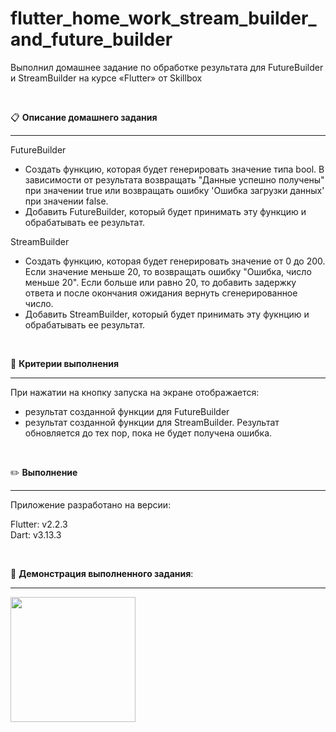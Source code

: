 # flutter_home_work_stream_builder_and_future_builder
Выполнил домашнее задание по обработке результата для FutureBuilder и StreamBuilder на курсе «Flutter» от Skillbox

<br>

:clipboard:&nbsp;**Описание домашнего задания**

---

FutureBuilder

- Создать функцию, которая будет генерировать значение типа bool. В зависимости от результата возвращать "Данные успешно получены" при значении true или возвращать ошибку 'Ошибка загрузки данных' при значении false.
- Добавить FutureBuilder, который будет принимать эту функцию и обрабатывать ее результат.

StreamBuilder

- Создать функцию, которая будет генерировать значение от 0 до 200. Если значение меньше 20, то возвращать ошибку "Ошибка, число меньше 20". Если больше или равно 20, то добавить задержку ответа и после окончания ожидания вернуть сгенерированное число.
- Добавить StreamBuilder, который будет принимать эту фукнцию и обрабатывать ее результат.

<br>

:triangular_ruler:&nbsp;**Критерии выполнения**

---

При нажатии на кнопку запуска на экране отображается:
- результат созданной функции для FutureBuilder
- результат созданной функции для StreamBuilder. Результат обновляется до тех пор, пока не будет получена ошибка.

<br>

:pencil2:&nbsp;**Выполнение**

---

Приложение разработано на версии:

Flutter: v2.2.3
<br>
Dart: v3.13.3
<br>

<br>

:art:&nbsp;**Демонстрация выполненного задания**:

---

<img src="files/demo.gif" width=200>